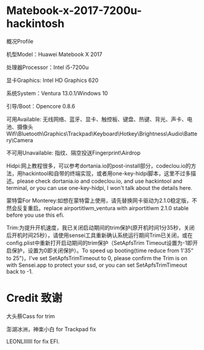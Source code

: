 # Matebook-x-2017-7200u-hackintosh

概况Profile

机型Model：Huawei Matebook X 2017

处理器Processor：Intel i5-7200u

显卡Graphics: Intel HD Graphics 620

系统System：Ventura 13.0.1/Windows 10

引导/Boot：Opencore 0.8.6

可用Available: 无线网络、蓝牙、显卡、触控板、键盘、热键、背光、声卡、电池、摄像头Wifi\Bluetooth\Graphics\Trackpad\Keyboard\Hotkey\Brightness\Audio\Battery\Camera

不可用Unavailable: 指纹、隔空投送Fingerprint\Airdrop

Hidpi:网上教程很多，可以参考dortania.io的post-install部分，codeclou.io的方法，用hackintool和自带的终端实现，或者用one-key-hidpi脚本，这里不过多描述。please check dortania.io and codeclou.io, and use hackintool and terminal, or you can use one-key-hidpi, I won't talk about the details here.

蒙特雷For Monterey:如想在蒙特雷上使用，请先替换网卡驱动为2.1.0稳定版，不然会反复重启。replace airportitlwm_ventura with airportitlwm 2.1.0 stable before you use this efi.

Trim:为提升开机速度，我已关闭启动期间的trim保护(原开机时间1分35秒，关闭后开机时间25秒），请使用sensei工具重新确认系统运行期间Trim已关闭，或在config.plist中重新打开启动期间的trim保护（SetApfsTrim Timeout设置为-1即开启保护，设置为0即关闭保护）。To speed up booting(time reduce from 1'35“ to 25")，I've set SetApfsTrimTimeout to 0, please confirm the Trim is on with Sensei.app to protect your ssd, or you can set SetApfsTrimTimeout back to -1.

# Credit 致谢

大头蔡Cass for trim

澎湖冰洲，神楽小白 for Trackpad fix

LEONLIIIIII for fix EFI.
